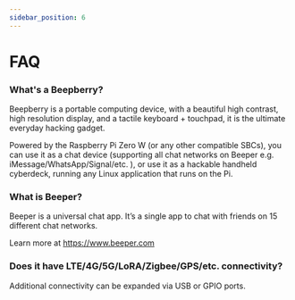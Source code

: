 ```yaml
---
sidebar_position: 6
---
```


# FAQ

### What's a Beepberry?

Beepberry is a portable computing device, with a beautiful high contrast, high resolution display, and a tactile keyboard + touchpad, it is the ultimate everyday hacking gadget.

Powered by the Raspberry Pi Zero W (or any other compatible SBCs), you can use it as a chat device (supporting all chat networks on Beeper e.g. iMessage/WhatsApp/Signal/etc. ), or use it as a hackable handheld cyberdeck, running any Linux application that runs on the Pi.

### What is Beeper?

Beeper is a universal chat app. It’s a single app to chat with friends on 15 different chat networks.

Learn more at https://www.beeper.com

### Does it have LTE/4G/5G/LoRA/Zigbee/GPS/etc. connectivity?

Additional connectivity can be expanded via USB or GPIO ports.